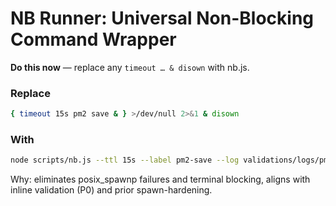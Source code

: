 # NB Runner: Universal Non-Blocking Command Wrapper

**Do this now** — replace any `timeout … & disown` with nb.js.

### Replace

```sh
{ timeout 15s pm2 save & } >/dev/null 2>&1 & disown
```

### With

```sh
node scripts/nb.js --ttl 15s --label pm2-save --log validations/logs/pm2-save.log --status validations/status -- pm2 save
```

Why: eliminates posix_spawnp failures and terminal blocking, aligns with inline validation (P0) and prior spawn-hardening.
